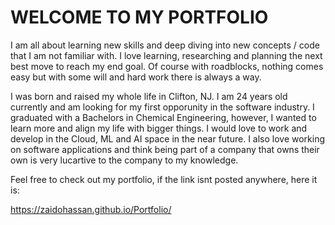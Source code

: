# WELCOME TO MY PORTFOLIO


I am all about learning new skills and deep diving into new concepts / code that I am not familiar with. I love learning, researching and planning the next best move to reach my end goal. Of course with roadblocks, nothing comes easy but with some will and hard work there is always a way.

I was born and raised my whole life in Clifton, NJ. I am 24 years old currently and am looking for my first opporunity in the software industry. I graduated with a Bachelors in Chemical Engineering, however, I wanted to learn more and align my life with bigger things. I would love to work and develop in the Cloud, ML and AI space in the near future. I also love working on software applications and think being part of a company that owns their own is very lucartive to the company to my knowledge. 

Feel free to check out my portfolio, if the link isnt posted anywhere, here it is: 

https://zaidohassan.github.io/Portfolio/

